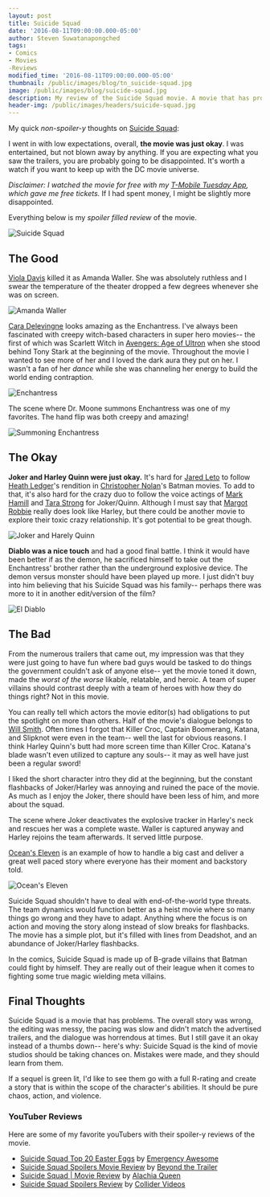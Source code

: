 ```yaml
---
layout: post
title: Suicide Squad
date: '2016-08-11T09:00:00.000-05:00'
author: Steven Suwatanapongched
tags:
- Comics
- Movies
-Reviews
modified_time: '2016-08-11T09:00:00.000-05:00'
thumbnail: /public/images/blog/tn_suicide-squad.jpg
image: /public/images/blog/suicide-squad.jpg
description: My review of the Suicide Squad movie. A movie that has problems, but has promise.
header-img: /public/images/headers/suicide-squad.jpg
---
```


My quick *non-spoiler-y* thoughts on [Suicide Squad](http://www.imdb.com/title/tt1386697/):

I went in with low expectations, overall, **the movie was just okay**. I was entertained, but not blown away by anything. If you are expecting what you saw the trailers, you are probably going to be disappointed. It's worth a watch if you want to keep up with the DC movie universe.

*Disclaimer: I watched the movie for free with my [T-Mobile Tuesday App](https://explore.t-mobile.com/t-mobile-tuesdays), which gave me free tickets.* If I had spent money, I might be slightly more disappointed.

Everything below is my *spoiler filled review* of the movie.

![Suicide Squad](/public/images/blog/suicide-squad-logo.jpg)

## The Good

[Viola Davis](http://www.imdb.com/name/nm0205626/) killed it as Amanda Waller. She was absolutely ruthless and I swear the temperature of the theater dropped a few degrees whenever she was on screen.

![Amanda Waller](/public/images/blog/suicide-squad-amanda-waller.jpg)

[Cara Delevingne](http://www.imdb.com/name/nm5353321/) looks amazing as the Enchantress. I've always been fascinated with creepy witch-based characters in super hero movies-- the first of which was Scarlett Witch in [Avengers: Age of Ultron](http://www.imdb.com/title/tt2395427/) when she stood behind Tony Stark at the beginning of the movie. Throughout the movie I wanted to see more of her and I loved the dark aura they put on her. I wasn't a fan of her *dance* while she was channeling her energy to build the world ending contraption.

![Enchantress](/public/images/blog/suicide-squad-enchantress.jpg)

The scene where Dr. Moone summons Enchantress was one of my favorites. The hand flip was both creepy and amazing!

![Summoning Enchantress](/public/images/blog/suicide-squad-enchantress-summon.jpg)

## The Okay

**Joker and Harley Quinn were just okay.** It's hard for [Jared Leto](http://www.imdb.com/name/nm0001467/) to follow [Heath Ledger](http://www.imdb.com/name/nm0005132/)'s rendition in [Christopher Nolan](http://www.imdb.com/name/nm0634240/)'s Batman movies. To add to that, it's also hard for the crazy duo to follow the voice actings of [Mark Hamill](http://www.imdb.com/name/nm0000434/) and [Tara Strong](http://www.imdb.com/name/nm0152839/) for Joker/Quinn. Although I must say that [Margot Robbie](http://www.imdb.com/name/nm3053338/) really does look like Harley, but there could be another movie to explore their toxic crazy relationship. It's got potential to be great though.

![Joker and Harely Quinn](/public/images/blog/suicide-squad-joker-harley.jpg)

**Diablo was a nice touch** and had a good final battle. I think it would have been better if as the demon, he sacrificed himself to take out the Enchantress' brother rather than the underground explosive device. The demon versus monster should have been played up more. I just didn't buy into him believing that his Suicide Squad was his family-- perhaps there was more to it in another edit/version of the film?

![El Diablo](/public/images/blog/suicide-squad-el-diablo.jpg)

## The Bad

From the numerous trailers that came out, my impression was that they were just going to have fun where bad guys would be tasked to do things the government couldn't ask of anyone else-- yet the movie toned it down, made the *worst of the worse* likable, relatable, and heroic. A team of super villains should contrast deeply with a team of heroes with how they do things right? Not in this movie.

You can really tell which actors the movie editor(s) had obligations to put the spotlight on more than others. Half of the movie's dialogue belongs to [Will Smith](http://www.imdb.com/name/nm0000226/). Often times I forgot that Killer Croc, Captain Boomerang, Katana, and Slipknot were even in the team-- well the last for obvious reasons. I think Harley Quinn's butt had more screen time than Killer Croc. Katana's blade wasn't even utilized to capture any souls-- it may as well have just been a regular sword!

I liked the short character intro they did at the beginning, but the constant flashbacks of Joker/Harley was annoying and ruined the pace of the movie. As much as I enjoy the Joker, there should have been less of him, and more about the squad.

The scene where Joker deactivates the explosive tracker in Harley's neck and rescues her was a complete waste. Waller is captured anyway and Harley rejoins the team afterwards. It served little purpose.

[Ocean's Eleven](http://www.imdb.com/title/tt0240772/) is an example of how to handle a big cast and deliver a great well paced story where everyone has their moment and backstory told.

![Ocean's Eleven](/public/images/blog/oceans-eleven-cast.jpg)

Suicide Squad shouldn't have to deal with end-of-the-world type threats. The team dynamics would function better as a heist movie where so many things go wrong and they have to adapt. Anything where the focus is on action and moving the story along instead of slow breaks for flashbacks. The movie has a simple plot, but it's filled with lines from Deadshot, and an abundance of Joker/Harley flashbacks.

In the comics, Suicide Squad is made up of B-grade villains that Batman could fight by himself. They are really out of their league when it comes to fighting some true magic wielding meta villains.

## Final Thoughts

Suicide Squad is a movie that has problems. The overall story was wrong, the editing was messy, the pacing was slow and didn't match the advertised trailers, and the dialogue was horrendous at times. But I still gave it an okay instead of a thumbs down-- here's why: Suicide Squad is the kind of movie studios should be taking chances on. Mistakes were made, and they should learn from them.

If a sequel is green lit, I'd like to see them go with a full R-rating and create a story that is within the scope of the character's abilities. It should be pure chaos, action, and violence.


### YouTuber Reviews

Here are some of my favorite youTubers with their spoiler-y reviews of the movie.

* [Suicide Squad Top 20 Easter Eggs](https://www.youtube.com/watch?v=6Zky2S7Dhhw) by [Emergency Awesome](https://www.youtube.com/user/emergencyawesome)
* [Suicide Squad Spoilers Movie Review](https://www.youtube.com/watch?v=0xx8BJd0rts) by [Beyond the Trailer](https://www.youtube.com/user/BeyondTheTrailer)
* [Suicide Squad | Movie Review](https://www.youtube.com/watch?v=191ww6ec8Eg) by [Alachia Queen](https://www.youtube.com/user/queenalachia)
* [Suicide Squad Spoilers Review](https://www.youtube.com/watch?v=5h8irQzqemQ) by [Collider Videos](https://www.youtube.com/user/ColliderVideos)
